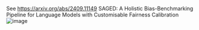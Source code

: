 See https://arxiv.org/abs/2409.11149
SAGED: A Holistic Bias-Benchmarking Pipeline for Language Models with Customisable Fairness Calibration
![image](https://github.com/user-attachments/assets/76fdb7fa-a4e7-4b1b-bd4d-0f47743fde5d)
